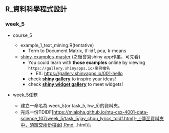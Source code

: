 ## R_資料科學程式設計

### week_5

- course_5
    - example_1_text_mining.R(tentative)
        - Term to Document Matrix, tf-idf, pca, k-means
    - [shiny-examples-master](https://github.com/rstudio/shiny-examples) (之後會寫shiny app作業，可先看)
        - You could learn with **those examples** online by viewing `https://gallery.shinyapps.io/案例檔名`
            - EX: https://gallery.shinyapps.io/001-hello
        - check **[shiny gallery](https://shiny.rstudio.com/gallery/)** to inspire your ideas!
        - check **[shiny widget gallery](https://shiny.rstudio.com/gallery/widget-gallery.html)** to meet widgets! 

- week_5任務
    - 建立一命名為 week_5(or task_5, hw_5)的資料夾。
    - 完成一份TDIDF[https://mlalpha.github.io/ntu-csx-4001-data-science_107/week_5/task_5/jay_chou_lyrics_tdidf.html]-上傳至資料夾中，須繳交兩份檔案[.Rmd, .html)]。
